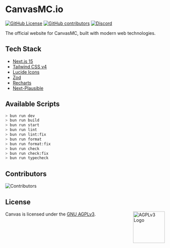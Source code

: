 # CanvasMC.io

[![GitHub License](https://img.shields.io/github/license/CraftCanvasMC/Website)](https://github.com/CraftCanvasMC/Website/blob/master/LICENSE)
[![GitHub contributors](https://img.shields.io/github/contributors/CraftCanvasMC/Website)](https://github.com/CraftCanvasMC/Website/graphs/contributors)
[![Discord](https://img.shields.io/discord/1168986665038127205?color=5865F2)](https://canvasmc.io/discord)

The official website for CanvasMC, built with modern web technologies.

## Tech Stack

- [Next.js 15](https://nextjs.org/)
- [Tailwind CSS v4](https://tailwindcss.com/)
- [Lucide Icons](https://lucide.dev/)
- [Zod](https://zod.dev/)
- [Recharts](https://recharts.org/)
- [Next-Plausible](https://next-plausible.vercel.app/)

## Available Scripts

```sh
> bun run dev
> bun run build
> bun run start
> bun run lint
> bun run lint:fix
> bun run format
> bun run format:fix
> bun run check
> bun run check:fix
> bun run typecheck
```

## Contributors

![Contributors](https://contrib.rocks/image?repo=CraftCanvasMC/Website)

## License

Canvas is licensed under the [GNU AGPLv3](https://github.com/CraftCanvasMC/Canvas/blob/master/LICENSE). <img align="right" width="100" src="https://upload.wikimedia.org/wikipedia/commons/thumb/0/06/AGPLv3_Logo.svg/1200px-AGPLv3_Logo.svg.png" alt="AGPLv3 Logo">
